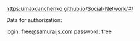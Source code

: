 https://maxdanchenko.github.io/Social-Network/#/

Data for authorization: 

login: free@samuraijs.com
password: free
